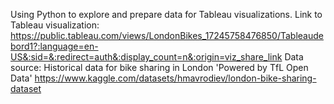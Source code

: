 Using Python to explore and prepare data for Tableau visualizations.
Link to Tableau visualization: https://public.tableau.com/views/LondonBikes_17245758476850/Tableaudebord1?:language=en-US&:sid=&:redirect=auth&:display_count=n&:origin=viz_share_link
Data source: Historical data for bike sharing in London 'Powered by TfL Open Data' https://www.kaggle.com/datasets/hmavrodiev/london-bike-sharing-dataset
